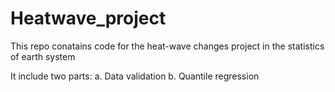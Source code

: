 # Heatwave_project
This repo conatains code for the heat-wave changes project in the statistics of earth system

It include two parts:
a. Data validation
b. Quantile regression
